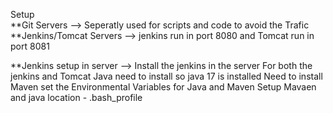 Setup  
**Git Servers -->
    Seperatly used for scripts and code to avoid the Trafic
**Jenkins/Tomcat Servers --> 
    jenkins run in port 8080 and Tomcat run in port 8081

**Jenkins setup in server -->
    Install the jenkins in the server 
    For both the jenkins and Tomcat Java need to install so java 17 is installed 
    Need to install Maven 
    set the Environmental Variables for Java and Maven
    Setup Mavaen and java location - .bash_profile


    

  
